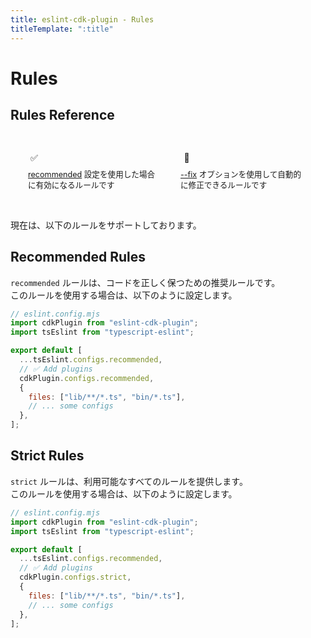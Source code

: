 ```yaml
---
title: eslint-cdk-plugin - Rules
titleTemplate: ":title"
---
```


<script setup>
import { useData } from 'vitepress'
import RuleItem from '../../components/RuleItem.vue'
const { theme } = useData()
</script>

<style>
.rule-list {
  list-style: none;
  padding: 0;
  margin: 0;
}

.rule-item {
  margin: 8px 0;
  padding: 16px;
  background-color: var(--vp-c-bg-soft);
  border-radius: 8px;
  display: flex;
  align-items: flex-start;
  gap: 16px;
}

.rule-info {
  flex-grow: 1;
}

.rule-name {
  color: var(--vp-c-brand);
  font-weight: 600;
  text-decoration: none;
  display: block;
  margin-bottom: 4px;
}

.rule-description {
  color: var(--vp-c-text-2);
  font-size: 0.9em;
}

.rule-status {
  display: flex;
  gap: 8px;
  padding-top: 4px;
}

.status-icon {
  width: 20px;
  height: 20px;
  display: flex;
  align-items: center;
  justify-content: center;
  margin-right: 8px;
}

.status-icon.recommended {
  color: var(--vp-c-green);
}

.status-icon.fixable {
  color: var(--vp-c-yellow);
}

.status-icon.deprecated {
  color: var(--vp-c-red);
}

.legend {
  margin-bottom: 16px;
  padding: 16px;
  background-color: var(--vp-c-bg-soft);
  border-radius: 8px;
  display: flex;
  gap: 16px;
}

.legend-item {
  display: flex;
  flex-direction: column;
  align-items: flex-start;
  gap: 8px;
  flex: 1;
  padding: 12px;
  background-color: var(--vp-c-bg);
  border-radius: 4px;
}

.legend-icon {
  display: flex;
  align-items: center;
  gap: 8px;
}

.legend-text {
  font-size: 0.9em;
  color: var(--vp-c-text-2);
  line-height: 1.4;
}
</style>

# Rules

## Rules Reference

<div class="legend">
  <div class="legend-item">
    <div class="legend-icon">
      <span class="status-icon recommended">✅</span>
    </div>
    <span class="legend-text"><a href="/rules/#recommended-rules">recommended</a> 設定を使用した場合に有効になるルールです</span>
  </div>
  <div class="legend-item">
    <div class="legend-icon">
      <span class="status-icon fixable">🔧</span>
    </div>
    <span class="legend-text">
      <a href="https://eslint.org/docs/latest/use/command-line-interface#--fix">--fix</a>
      オプションを使用して自動的に修正できるルールです
    </span>
  </div>
</div>

現在は、以下のルールをサポートしております。

<ul class="rule-list">
  <RuleItem
    name="construct-constructor-property"
    description="CDK Construct の constructor が 'scope, id' または 'scope, id, props' というプロパティ名を持つことを強制します"
    link="/ja/rules/construct-constructor-property"
    :isRecommended="true"
    :isFixable="false"
  />
  <RuleItem
    name="no-construct-in-interface"
    description="interface のプロパティに CDK Construct 型 (例: Bucket) を指定することを禁止します"
    link="/ja/rules/no-construct-in-interface"
    :isRecommended="true"
    :isFixable="false"
  />
  <RuleItem
    name="no-construct-in-public-property-of-construct"
    description="CDK Construct の public プロパティに Construct 型 (例: Bucket) を指定することを禁止します"
    link="/ja/rules/no-construct-in-public-property-of-construct"
    :isRecommended="true"
    :isFixable="false"
  />
  <RuleItem
    name="no-construct-stack-suffix"
    description="Construct ID および Stack ID に 'Construct' または 'Stack' 文字列を含めることを禁止します"
    link="/ja/rules/no-construct-stack-suffix"
    :isRecommended="true"
    :isFixable="false"
  />
  <RuleItem
    name="no-import-private"
    description="異なる階層レベルの private ディレクトリからのモジュールの import を禁止します"
    link="/ja/rules/no-import-private"
    :isRecommended="false"
    :isFixable="false"
  />
  <RuleItem
    name="no-mutable-property-of-props-interface"
    description="Props(interface) のプロパティに readonly を指定することを強制します"
    link="/ja/rules/no-mutable-property-of-props-interface"
    :isRecommended="true"
    :isFixable="true"
  />
  <RuleItem
    name="no-mutable-public-property-of-construct"
    description="Construct の public プロパティに readonly を指定することを強制します"
    link="/ja/rules/no-mutable-public-property-of-construct"
    :isRecommended="true"
    :isFixable="true"
  />
  <RuleItem
    name="no-parent-name-construct-id-match"
    description="Construct ID に 親クラスの名前を指定することを禁止します"
    link="/ja/rules/no-parent-name-construct-id-match"
    :isRecommended="true"
    :isFixable="false"
  />
  <RuleItem
    name="no-variable-construct-id"
    description="Construct ID に変数を使用しないように強制します"
    link="/ja/rules/no-variable-construct-id"
    :isRecommended="true"
    :isFixable="false"
  />
  <RuleItem
    name="pascal-case-construct-id"
    description="Construct ID に PascalCase を強制します"
    link="/ja/rules/pascal-case-construct-id"
    :isRecommended="true"
    :isFixable="true"
  />
  <RuleItem
    name="props-name-convention"
    description="Props(interface) 名が ${ConstructName}Props の形式に従うことを強制します"
    link="/ja/rules/props-name-convention"
    :isRecommended="false"
    :isFixable="false"
  />
  <RuleItem
    name="require-jsdoc"
    description="interface のプロパティと Construct の public プロパティに JSDoc の記載を必須とします"
    link="/ja/rules/require-jsdoc"
    :isRecommended="false"
    :isFixable="false"
  />
  <RuleItem
    name="require-passing-this"
    description="Construct のコンストラクタに this を渡すように強制します"
    link="/ja/rules/require-passing-this"
    :isRecommended="true"
    :isFixable="true"
  />
  <RuleItem
    name="require-props-default-doc"
    description="Props(interface) のオプショナルなプロパティに '@default' JSDoc を書くことを強制します"
    link="/ja/rules/require-props-default-doc"
    :isRecommended="false"
    :isFixable="false"
  />
</ul>

## Recommended Rules

`recommended` ルールは、コードを正しく保つための推奨ルールです。  
このルールを使用する場合は、以下のように設定します。

```js
// eslint.config.mjs
import cdkPlugin from "eslint-cdk-plugin";
import tsEslint from "typescript-eslint";

export default [
  ...tsEslint.configs.recommended,
  // ✅ Add plugins
  cdkPlugin.configs.recommended,
  {
    files: ["lib/**/*.ts", "bin/*.ts"],
    // ... some configs
  },
];
```

## Strict Rules

`strict` ルールは、利用可能なすべてのルールを提供します。  
このルールを使用する場合は、以下のように設定します。

```js
// eslint.config.mjs
import cdkPlugin from "eslint-cdk-plugin";
import tsEslint from "typescript-eslint";

export default [
  ...tsEslint.configs.recommended,
  // ✅ Add plugins
  cdkPlugin.configs.strict,
  {
    files: ["lib/**/*.ts", "bin/*.ts"],
    // ... some configs
  },
];
```
